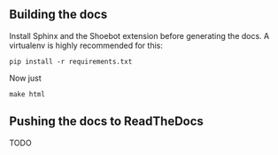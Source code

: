 ## Building the docs

Install Sphinx and the Shoebot extension before generating the docs. A virtualenv is highly recommended for this:

    pip install -r requirements.txt

Now just

    make html

## Pushing the docs to ReadTheDocs

TODO
